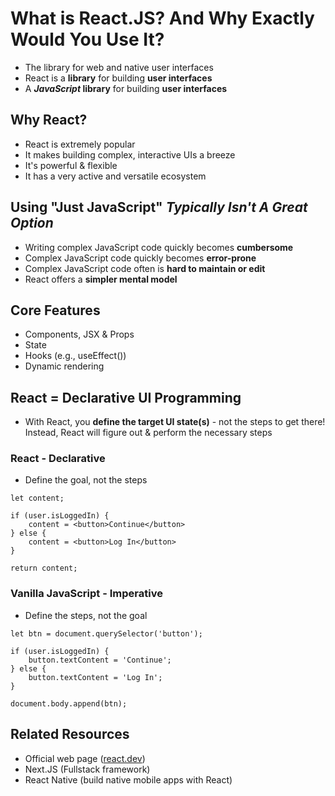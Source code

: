 # What is React.JS? And Why Exactly Would You Use It?

-   The library for web and native user interfaces
-   React is a <b>library</b> for building <b>user interfaces</b>
-   A <b><i>JavaScript</i> library</b> for building <b>user interfaces</b>

## Why React?

-   React is extremely popular
-   It makes building complex, interactive UIs a breeze
-   It's powerful & flexible
-   It has a very active and versatile ecosystem

## Using "Just JavaScript" <i>Typically Isn't A Great Option</i>

-   Writing complex JavaScript code quickly becomes <b>cumbersome</b>
-   Complex JavaScript code quickly becomes <b>error-prone</b>
-   Complex JavaScript code often is <b>hard to maintain or edit</b>
-   React offers a <b>simpler mental model</b>

## Core Features

-   Components, JSX & Props
-   State
-   Hooks (e.g., useEffect())
-   Dynamic rendering

## React = Declarative UI Programming

-   With React, you <b>define the target UI state(s)</b> - not the steps to get there! Instead, React will figure out & perform the necessary steps

### React - Declarative

-   Define the goal, not the steps

```
let content;

if (user.isLoggedIn) {
    content = <button>Continue</button>
} else {
    content = <button>Log In</button>
}

return content;
```

### Vanilla JavaScript - Imperative

-   Define the steps, not the goal

```
let btn = document.querySelector('button');

if (user.isLoggedIn) {
    button.textContent = 'Continue';
} else {
    button.textContent = 'Log In';
}

document.body.append(btn);
```

## Related Resources

-   Official web page ([react.dev](https://react.dev))
-   Next.JS (Fullstack framework)
-   React Native (build native mobile apps with React)
